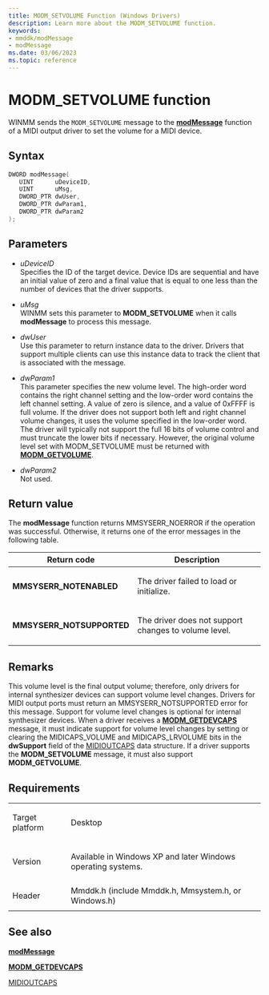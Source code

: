 ```yaml
---
title: MODM_SETVOLUME Function (Windows Drivers)
description: Learn more about the MODM_SETVOLUME function.
keywords:
- mmddk/modMessage
- modMessage
ms.date: 03/06/2023
ms.topic: reference
---
```


# MODM\_SETVOLUME function

WINMM sends the `MODM_SETVOLUME` message to the [**modMessage**](mod-message.md) function of a MIDI output driver to set the volume for a MIDI device.

## Syntax

``` c++
DWORD modMessage(
   UINT      uDeviceID,
   UINT      uMsg,
   DWORD_PTR dwUser,
   DWORD_PTR dwParam1,
   DWORD_PTR dwParam2
);
```

## Parameters

- *uDeviceID*  
  Specifies the ID of the target device. Device IDs are sequential and have an initial value of zero and a final value that is equal to one less than the number of devices that the driver supports.

- *uMsg*  
  WINMM sets this parameter to **MODM\_SETVOLUME** when it calls **modMessage** to process this message.

- *dwUser*  
  Use this parameter to return instance data to the driver. Drivers that support multiple clients can use this instance data to track the client that is associated with the message.

- *dwParam1*  
  This parameter specifies the new volume level. The high-order word contains the right channel setting and the low-order word contains the left channel setting. A value of zero is silence, and a value of 0xFFFF is full volume. If the driver does not support both left and right channel volume changes, it uses the volume specified in the low-order word. The driver will typically not support the full 16 bits of volume control and must truncate the lower bits if necessary. However, the original volume level set with MODM\_SETVOLUME must be returned with [**MODM\_GETVOLUME**](modm-getvolume.md).

- *dwParam2*  
  Not used.

## Return value

The **modMessage** function returns MMSYSERR\_NOERROR if the operation was successful. Otherwise, it returns one of the error messages in the following table.

<table>
<thead>
<tr class="header">
<th>Return code</th>
<th>Description</th>
</tr>
</thead>
<tbody>
<tr class="odd">
<td><strong>MMSYSERR_NOTENABLED</strong></td>
<td><p>The driver failed to load or initialize.</p></td>
</tr>
<tr class="even">
<td><strong>MMSYSERR_NOTSUPPORTED</strong></td>
<td><p>The driver does not support changes to volume level.</p></td>
</tr>
</tbody>
</table>

## Remarks

This volume level is the final output volume; therefore, only drivers for internal synthesizer devices can support volume level changes. Drivers for MIDI output ports must return an MMSYSERR\_NOTSUPPORTED error for this message. Support for volume level changes is optional for internal synthesizer devices. When a driver receives a [**MODM\_GETDEVCAPS**](modm-getdevcaps.md) message, it must indicate support for volume level changes by setting or clearing the MIDICAPS\_VOLUME and MIDICAPS\_LRVOLUME bits in the **dwSupport** field of the [MIDIOUTCAPS](/windows/win32/api/mmeapi/ns-mmeapi-midioutcaps) data structure. If a driver supports the **MODM\_SETVOLUME** message, it must also support **MODM\_GETVOLUME**.

## Requirements

<table>
<tbody>
<tr class="odd">
<td><p>Target platform</p></td>
<td>Desktop</td>
</tr>
<tr class="even">
<td><p>Version</p></td>
<td><p>Available in Windows XP and later Windows operating systems.</p></td>
</tr>
<tr class="odd">
<td><p>Header</p></td>
<td>Mmddk.h (include Mmddk.h, Mmsystem.h, or Windows.h)</td>
</tr>
</tbody>
</table>

## See also

[**modMessage**](mod-message.md)

[**MODM\_GETDEVCAPS**](modm-getdevcaps.md)

[MIDIOUTCAPS](/windows/win32/api/mmeapi/ns-mmeapi-midioutcaps)
